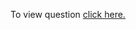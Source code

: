 To view question <a href="https://leetcode.com/problems/integer-to-roman/" target="_blank">click here.</a>